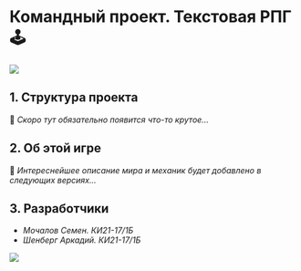 # **Командный проект. Текстовая РПГ :joystick:**
![](https://img.shields.io/github/watchers/shasoka/prac_6?style=social)
## **1. Структура проекта**
:game_die: *Скоро тут обязательно появится что-то крутое...*
## **2. Об этой игре**
:game_die: *Интереснейшее описание мира и механик будет добавлено в следующих версиях...*
## **3. Разработчики**
+ *Мочалов Семен. КИ21-17/1Б*
+ *Шенберг Аркадий. КИ21-17/1Б*

![](https://sun9-84.userapi.com/impf/9QKoTUAoqcBJHhN5E4-jcbXiHh5Xt1TTmxXBrw/xtVRqk6Q6Ro.jpg?size=710x599&quality=96&sign=ead7e5aae3f8f2293fee2b62f638e5db&type=album)

